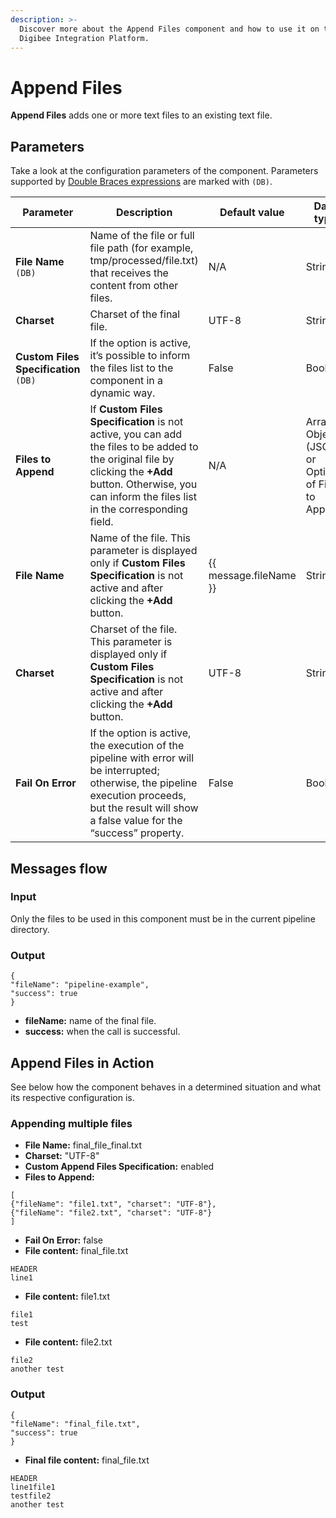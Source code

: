 ```yaml
---
description: >-
  Discover more about the Append Files component and how to use it on the
  Digibee Integration Platform.
---
```


# Append Files

**Append Files** adds one or more text files to an existing text file.

## Parameters&#x20;

Take a look at the configuration parameters of the component. Parameters supported by [Double Braces expressions](../../build/double-braces/) are marked with `(DB)`.

<table data-full-width="true"><thead><tr><th>Parameter</th><th width="255">Description</th><th>Default value</th><th>Data type</th></tr></thead><tbody><tr><td><strong>File Name</strong> <code>(DB)</code></td><td>Name of the file or full file path (for example, tmp/processed/file.txt) that receives the content from other files.</td><td>N/A</td><td>String</td></tr><tr><td><strong>Charset</strong></td><td>Charset of the final file.</td><td>UTF-8</td><td>String</td></tr><tr><td><strong>Custom Files Specification</strong> <code>(DB)</code></td><td>If the option is active, it’s possible to inform the files list to the component in a dynamic way.</td><td>False</td><td>Boolean</td></tr><tr><td><strong>Files to Append</strong></td><td>If <strong>Custom Files Specification</strong> is not active, you can add the files to be added to the original file by clicking the <strong>+Add</strong> button. Otherwise, you can inform the files list in the corresponding field.</td><td>N/A</td><td>Array of Objects (JSON) or Options of Files to Append</td></tr><tr><td><strong>File Name</strong></td><td>Name of the file. This parameter is displayed only if <strong>Custom Files Specification</strong> is not active and after clicking the <strong>+Add</strong> button.  </td><td>{{ message.fileName }}</td><td>String</td></tr><tr><td><strong>Charset</strong></td><td>Charset of the file. This parameter is displayed only if <strong>Custom Files Specification</strong> is not active and after clicking the <strong>+Add</strong> button.</td><td>UTF-8</td><td>String</td></tr><tr><td><strong>Fail On Error</strong></td><td>If the option is active, the execution of the pipeline with error will be interrupted; otherwise, the pipeline execution proceeds, but the result will show a false value for the “success” property.</td><td>False</td><td>Boolean</td></tr></tbody></table>

## Messages flow <a href="#h_bffd94fb2f" id="h_bffd94fb2f"></a>

### Input <a href="#h_337849ae7e" id="h_337849ae7e"></a>

Only the files to be used in this component must be in the current pipeline directory.

### Output <a href="#h_8f99f3a4a7" id="h_8f99f3a4a7"></a>

```
{
"fileName": "pipeline-example",
"success": true
}
```

* **fileName:** name of the final file.
* **success:** when the call is successful.

## Append Files in Action <a href="#h_5191eaa7e5" id="h_5191eaa7e5"></a>

See below how the component behaves in a determined situation and what its respective configuration is.

### Appending multiple files <a href="#h_06fabf892f" id="h_06fabf892f"></a>

* **File Name:** final\_file\_final.txt
* **Charset:** "UTF-8"
* **Custom Append Files Specification:** enabled
* **Files to Append:**

```
[
{"fileName": "file1.txt", "charset": "UTF-8"},
{"fileName": "file2.txt", "charset": "UTF-8"}
]
```

* **Fail On Error:** false
* **File content:** final\_file.txt

```
HEADER
line1
```

* **File content:** file1.txt

```
file1
test
```

* **File content:** file2.txt

```
file2
another test
```

### Output <a href="#h_36b1546977" id="h_36b1546977"></a>

```
{
"fileName": "final_file.txt",
"success": true
}
```

* **Final file content:** final\_file.txt

```
HEADER
line1file1
testfile2
another test
```
